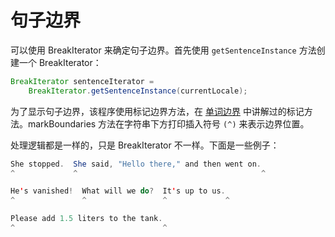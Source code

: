 # 句子边界

可以使用 BreakIterator 来确定句子边界。首先使用 `getSentenceInstance` 方法创建一个 BreakIterator：

```java
BreakIterator sentenceIterator =
    BreakIterator.getSentenceInstance(currentLocale);
```

为了显示句子边界，该程序使用标记边界方法，在 [单词边界](./word.md) 中讲解过的标记方法。markBoundaries 方法在字符串下方打印插入符号 `(^)` 来表示边界位置。

处理逻辑都是一样的，只是 BreakIterator 不一样。下面是一些例子：

```java
She stopped.  She said, "Hello there," and then went on.
^             ^                                         ^

He's vanished!  What will we do?  It's up to us.
^               ^                 ^             ^

Please add 1.5 liters to the tank.
^                                 ^
```

